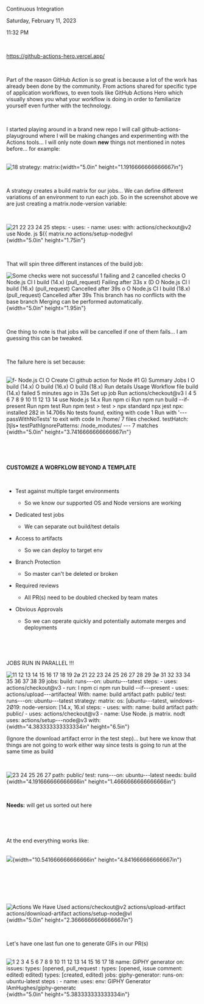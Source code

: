 Continuous Integration

Saturday, February 11, 2023

11:32 PM

 

<https://github-actions-hero.vercel.app/>

 

Part of the reason GitHub Action is so great is because a lot of the work has already been done by the community. From actions shared for specific type of application workflows, to even tools like GitHub Actions Hero which visually shows you what your workflow is doing in order to familiarize yourself even further with the technology.

 

I started playing around in a brand new repo I will call github-actions-playuground where I will be making changes and experimenting with the Actions tools... I will only note down **new** things not mentioned in notes before... for example:\
 

![18 strategy: matrix: ](001_Continuous_Integration_000.png){width="5.0in" height="1.1916666666666667in"}

 

A strategy creates a build matrix for our jobs... We can define different variations of an environment to run each job. So in the screenshot above we are just creating a matrix.node-version variable:

 

![21 22 23 24 25 steps: - uses: - name: uses: with: actions/checkout@v2 use Node. js \${{ matrix.no actions/setup-node@vl ](001_Continuous_Integration_001.png){width="5.0in" height="1.75in"}

 

That will spin three different instances of the build job:

![Some checks were not successful 1 failing and 2 cancelled checks O Node.js CI I build (14.x) (pull_request) Failing after 33s x (D O Node.js Cl I build (16.x) (pull_request) Cancelled after 39s o O Node.js CI I build (18.x) (pull_request) Cancelled after 39s This branch has no conflicts with the base branch Merging can be performed automatically. ](001_Continuous_Integration_002.png){width="5.0in" height="1.95in"}

 

One thing to note is that jobs will be cancelled if one of them fails... I am guessing this can be tweaked.

 

The failure here is set because:\
 

![f- Node.js Cl O Create Cl github action for Node #1 G) Summary Jobs I O build (14.x) O build (16.x) O build (18.x) Run details Usage Workflow file build (14.x) failed 5 minutes ago in 33s Set up job Run actions/checkout@v3 I 4 5 6 7 8 9 10 11 12 13 14 use Node.js 14.x Run npm ci Run npm run build \--if-present Run npm test Run npm test \> test \> npx standard npx jest npx: installed 282 in 14.706s No tests found, exiting with code 1 Run with \'---passWithNoTests\' to exit with code In /home/ 7 files checked. testHatch: \[tjls• testPathIgnorePatterns: /node_modutes/ --- 7 matches ](001_Continuous_Integration_003.png){width="5.0in" height="3.7416666666666667in"}

 

 

**CUSTOMIZE A WORFKLOW BEYOND A TEMPLATE**

 

-   Test against multiple target environments

    -   So we know our supported OS and Node versions are working

-   Dedicated test jobs

    -   We can separate out build/test details

-   Access to artifacts

    -   So we can deploy to target env

-   Branch Protection

    -   So master can\'t be deleted or broken

-   Required reviews

    -   All PR(s) need to be doubled checked by team mates

-   Obvious Approvals

    -   So we can operate quickly and potentially automate merges and deployments

 

 

JOBS RUN IN PARALLEL !!!

![11 12 13 14 15 16 17 18 19 2ø 21 22 23 24 25 26 27 28 29 3ø 31 32 33 34 35 36 37 38 39 jobs: build: runs---on: ubuntu---tatest steps: - uses: actions/checkout@v3 - run: I npm ci npm run build \--if---present - uses: actions/upload---artifactea! With: name: build artifact path: public/ test: runs---on: ubuntu---tatest strategy: matrix: os: \[ubuntu---tatest, windows-2Ø19: node-version: \[14.x, 16.xl steps: - uses: with: name: build artifact path: public/ - uses: actions/checkout@v3 - name: Use Node. js matrix. nodt uses: actions/setup---node@v3 with: ](001_Continuous_Integration_004.png){width="4.383333333333334in" height="6.5in"}

(Ignore the download artifact error in the test step)... but here we know that things are not going to work either way since tests is going to run at the same time as build

 

![23 24 25 26 27 path: public/ test: runs---on: ubuntu---latest needs: build ](001_Continuous_Integration_005.png){width="4.191666666666666in" height="1.4666666666666666in"}

 

**Needs:** will get us sorted out here

 

 

At the end everything works like:\
 

![](001_Continuous_Integration_006.png){width="10.541666666666666in" height="4.841666666666667in"}

 

 

 

![Actions We Have Used actions/checkout@v2 actions/upload-artifact actions/download-artifact actions/setup-node@vl ](001_Continuous_Integration_007.png){width="5.0in" height="2.3666666666666667in"}

 

Let\'s have one last fun one to generate GIFs in our PR(s)\
 

![1 2 3 4 5 6 7 8 9 10 11 12 13 14 15 16 17 18 name: GIPHY generator on: issues: types: \[opened, pull_request : types: \[opened, issue comment: edited) edited) types: \[created, edited) jobs: giphy-generator: runs-on: ubuntu-latest steps : - name: uses: env: GIPHY Generator IAmHughes/giphy-generatc ](001_Continuous_Integration_008.png){width="5.0in" height="5.383333333333334in"}

 
